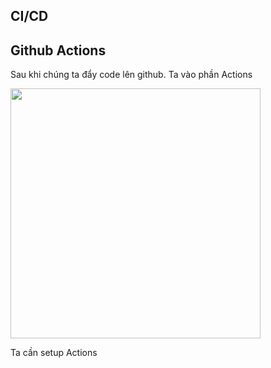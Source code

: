 ## CI/CD

## Github Actions

Sau khi chúng ta đẩy code lên github. Ta vào phần Actions

<image src="https://github.com/user-attachments/assets/bf3fab8e-eeb3-4867-8113-2bbdb44e8883" width="400px" >

Ta cần setup Actions

